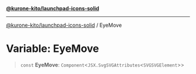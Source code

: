[**@kurone-kito/launchpad-icons-solid**](../README.md)

***

[@kurone-kito/launchpad-icons-solid](../globals.md) / EyeMove

# Variable: EyeMove

> `const` **EyeMove**: `Component`\<`JSX.SvgSVGAttributes`\<`SVGSVGElement`\>\>
